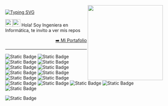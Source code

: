 <img align='right' src="https://github.com/user-attachments/assets/e2042a25-69f9-4354-9428-52fa787bc4cc" width="240" /> 

[![Typing SVG](https://readme-typing-svg.demolab.com?font=Fira+Code&pause=1000&width=457&lines=Busco+nuevas+formas+de+hacer+las+cosas+)](https://git.io/typing-svg)

<p><img src="https://github.com/user-attachments/assets/f5acb781-2bbf-4400-80de-86a3be0d493f" height="24"/><img src="https://github.com/user-attachments/assets/438899d5-806c-46f9-be09-9230245a659f" height="24"/> Hola! Soy Ingeniera en Informática, te invito a ver mis repos</p>

<p align="right"><a href="https://thanzel.github.io/portafolio-yenny/">➡️ Mi Portafolio</a></p>

-----
![Static Badge](https://img.shields.io/badge/Java-F0E6A1?style=for-the-badge&logo=coffeescript&logoColor=black&labelColor=EDA768)
![Static Badge](https://img.shields.io/badge/Spring%20Framework-D4F0A1?style=for-the-badge&logo=spring&logoColor=black&labelColor=EDEA68)
![Static Badge](https://img.shields.io/badge/Spring%20Boot-9fa8da?style=for-the-badge&logo=springboot&logoColor=9fa8da&labelColor=fff59d)
![Static Badge](https://img.shields.io/badge/MySql-fff59d?style=for-the-badge&logo=mysql&logoColor=black&labelColor=d1c4e9)
![Static Badge](https://img.shields.io/badge/Teradata-e3f2fd?style=for-the-badge&logo=teradata&logoColor=black&labelColor=9fa8da)
![Static Badge](https://img.shields.io/badge/Oracle-B9ED68?style=for-the-badge&logo=oracle&logoColor=black&labelColor=EDEDB7)
![Static Badge](https://img.shields.io/badge/JavaScript-F0B5D9?style=for-the-badge&logo=javascript&logoColor=black&labelColor=EDDD68)
![Static Badge](https://img.shields.io/badge/JQuery-DBB5F0?style=for-the-badge&logo=jquery&logoColor=black&labelColor=EC65F0)
![Static Badge](https://img.shields.io/badge/HTML5-e0f2f1?style=for-the-badge&logo=html5&logoColor=black&labelColor=009688)
![Static Badge](https://img.shields.io/badge/CSS3-efebe9?style=for-the-badge&logo=css3&logoColor=black&labelColor=cfd8dc)
![Static Badge](https://img.shields.io/badge/BootStrap-f9fbe7?style=for-the-badge&logo=bootstrap&logoColor=black&labelColor=f2d7d5)
![Static Badge](https://img.shields.io/badge/Python-d0ece7?style=for-the-badge&logo=python&logoColor=black&labelColor=f2d7d5)
![Static Badge](https://img.shields.io/badge/Kibana-fad7a0?style=for-the-badge&logo=kibana&logoColor=black&labelColor=d4ac0d)
![Static Badge](https://img.shields.io/badge/IBM%20DataStage-ede7f6?style=for-the-badge&logo=ibm&logoColor=black&labelColor=d7ccc8)
![Static Badge](https://img.shields.io/badge/Datadog-f2d7d5?style=for-the-badge&logo=datadog&logoColor=black&labelColor=d7dbdd)

![Static Badge](https://img.shields.io/badge/Portafolio-C1619D?style=for-the-badge&logo=esbuild&logoColor=black&labelColor=d7dbdd&link=https%3A%2F%2Fthanzel.github.io%2Fportafolio-yenny%2Findex.html)

<!--

<p>Me encanta programar <img src="https://github.com/user-attachments/assets/a1e44d06-3fac-4c00-be79-ee9379b55d0c" height="26" /></p>
<a href="https://github.com/RaoHai/RaoHai/workflows">
<img align="right" alt="Build README" src="https://github.com/RaoHai/RaoHai/workflows/yuque/badge.svg?branch=master" />
</a>

https://dev.to/envoy_/150-badges-for-github-pnk
https://readme-typing-svg.demolab.com/
https://emoji.gg/

<h6 align="center"><img src="https://github.com/user-attachments/assets/d1f4df5a-14c9-4862-9bb6-4b26fc3575cc" height="24"/> Bueno también me encanta buscar nuevas formas de hacer las cosas <img src="https://github.com/user-attachments/assets/d1f4df5a-14c9-4862-9bb6-4b26fc3575cc" height="24"/> </h6>
<a  href="https://www.yuque.com/luchen/buzhou/qqi7hq">
How this works
</a>
 <img src="https://github.githubassets.com/images/mona-whisper.gif" height="24" /></h2>

<p align="right">
  Generated by
  <a href="https://github.com/marketplace/actions/yuque-to-readme">actions/yuque-2-readme</a>
</p>
{{#each record}}
  - [{{title}}](https://yuque.com/{{@root.namespace}}/{{slug}}) - {{short created_at "MM-dd HH:mm"}}
{{/each}}
<p><em>Front-end Engineer at <a href="https://www.alipay.com/">Alipay</a> . </em


**thanzel/thanzel** is a ✨ _special_ ✨ repository because its `README.md` (this file) appears on your GitHub profile.

Here are some ideas to get you started:

- 🔭 I’m currently working on ...
- 🌱 I’m currently learning ...
- 👯 I’m looking to collaborate on ...
- 🤔 I’m looking for help with ...
- 💬 Ask me about ...
- 📫 How to reach me: ...
- 😄 Pronouns: ...
- ⚡ Fun fact: ...
-->
